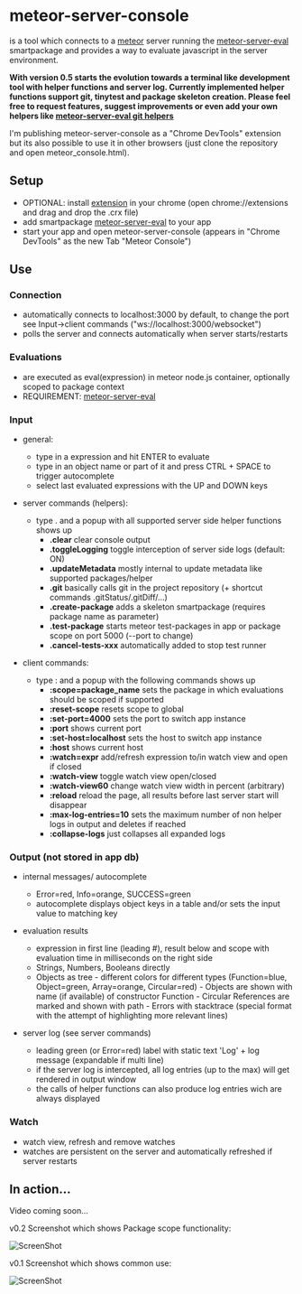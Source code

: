 meteor-server-console
=====================

is a tool which connects to a [meteor](http://www.meteor.com) server running the [meteor-server-eval](https://github.com/gandev-de/meteor-server-eval) smartpackage and provides a way to evaluate javascript in the server environment.

__With version 0.5 starts the evolution towards a terminal like development tool with helper functions and server log. Currently implemented helper functions support git, tinytest and package skeleton creation. Please feel free to request features, suggest improvements or even add your own helpers like [meteor-server-eval git helpers](https://github.com/gandev-de/meteor-server-eval/blob/master/git_helpers.js)__

I'm publishing meteor-server-console as a "Chrome DevTools" extension but its also possible to use it in other browsers
(just clone the repository and open meteor_console.html).

## Setup

*    OPTIONAL: install [extension](https://github.com/gandev/meteor-server-console/releases) in your chrome (open chrome://extensions and drag and drop the .crx file)
*    add smartpackage [meteor-server-eval](https://github.com/gandev-de/meteor-server-eval) to your app
*    start your app and open meteor-server-console (appears in "Chrome DevTools" as the new Tab "Meteor Console")

## Use

### Connection
*    automatically connects to localhost:3000 by default, to change the port see Input->client commands 
     ("ws://localhost:3000/websocket")
*    polls the server and connects automatically when server starts/restarts

### Evaluations
*    are executed as eval(expression) in meteor node.js container, optionally scoped to package context
*    REQUIREMENT: [meteor-server-eval](https://github.com/gandev-de/meteor-server-eval)

### Input

*    general:
     - type in a expression and hit ENTER to evaluate
     - type in an object name or part of it and press CTRL + SPACE to trigger autocomplete
     - select last evaluated expressions with the UP and DOWN keys

*    server commands (helpers):
     - type . and a popup with all supported server side helper functions shows up
         - __.clear__ clear console output
         - __.toggleLogging__ toggle interception of server side logs (default: ON)
         - __.updateMetadata__ mostly internal to update metadata like supported packages/helper
         - __.git__ basically calls git in the project repository (+ shortcut commands .gitStatus/.gitDiff/...)
         - __.create-package__ adds a skeleton smartpackage (requires package name as parameter)
         - __.test-package__ starts meteor test-packages in app or package scope on port 5000 (--port to change)
         - __.cancel-tests-xxx__ automatically added to stop test runner

*    client commands:
     - type : and a popup with the following commands shows up
         - __:scope=package_name__ sets the package in which evaluations should be scoped if supported
         - __:reset-scope__ resets scope to global
         - __:set-port=4000__ sets the port to switch app instance
         - __:port__ shows current port
         - __:set-host=localhost__ sets the host to switch app instance
         - __:host__ shows current host
         - __:watch=expr__ add/refresh expression to/in watch view and open if closed
         - __:watch-view__ toggle watch view open/closed
         - __:watch-view60__ change watch view width in percent (arbitrary)
         - __:reload__ reload the page, all results before last server start will disappear
         - __:max-log-entries=10__ sets the maximum number of non helper logs in output and deletes if reached
         - __:collapse-logs__ just collapses all expanded logs

### Output (not stored in app db)

*    internal messages/ autocomplete
     - Error=red, Info=orange, SUCCESS=green
     - autocomplete displays object keys in a table and/or sets the input value to matching key

*    evaluation results
     - expression in first line (leading #), result below and scope with evaluation time in milliseconds on the right side
     - Strings, Numbers, Booleans directly
     - Objects as tree
             - different colors for different types (Function=blue, Object=green, Array=orange, Circular=red)
             - Objects are shown with name (if available) of constructor Function
             - Circular References are marked and shown with path
             - Errors with stacktrace (special format with the attempt of highlighting more relevant lines)

*    server log (see server commands)
     - leading green (or Error=red) label with static text 'Log' + log message (expandable if multi line)
     - if the server log is intercepted, all log entries (up to the max) will get rendered in output window
     - the calls of helper functions can also produce log entries wich are always displayed

### Watch
*    watch view, refresh and remove watches
*    watches are persistent on the server and automatically refreshed if server restarts

## In action...

Video coming soon...

v0.2 Screenshot which shows Package scope functionality:

![ScreenShot](https://raw.github.com/gandev-de/meteor-server-console/screenshots/package-scope-functionality.png)

v0.1 Screenshot which shows common use:

![ScreenShot](https://raw.github.com/gandev-de/meteor-server-console/screenshots/meteor-console.png)
